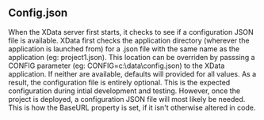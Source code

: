 ## Config.json

When the XData server first starts, it checks to see if a configuration JSON file is available. XData first checks the application directory (wherever the application is launched from) for a .json file with the same name as the application (eg: project1.json). This location can be overriden by passsing a CONFIG parameter (eg: CONFIG=c:\data\config.json) to the XData application. If neither are available, defaults will provided for all values.  As a result, the configuration file is entirely optional. This is the expected configuration during intial development and testing.  However, once the project is deployed, a configuration JSON file will most likely be needed. This is how the BaseURL property is set, if it isn't otherwise altered in code.

